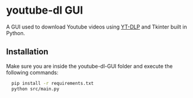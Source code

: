 
# youtube-dl GUI

A GUI used to download Youtube videos using [YT-DLP](https://github.com/yt-dlp/yt-dlp) and Tkinter built in Python.



## Installation

Make sure you are inside the youtube-dl-GUI folder and execute the following commands:
```bash
  pip install -r requirements.txt
  python src/main.py
```
    
